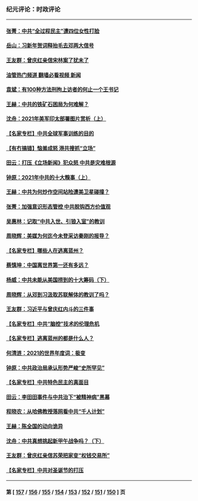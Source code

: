 ### 纪元评论：时政评论
---
#### [张菁：中共“全过程民主”遭四位女性打脸](../../pages/nsc1025/n13472824.md?01010330) 
#### [岳山：习新年贺词释抬毛去邓两大信号](../../pages/nsc1025/n13472533.md?01010330) 
#### [王友群：曾庆红亲信宋林案了犹未了](../../pages/nsc1025/n13470170.md?01010330) 
#### [油管热门频道 翻墙必看视频 新闻](ok?01010330)
#### [袁斌：有100种方法刑拘上访者的何止一个王书记](../../pages/nsc1025/n13472549.md?01010330) 
#### [王赫：中共的铁矿石困局为何难解？](../../pages/nsc1025/n13471532.md?01010330) 
#### [沈舟：2021年美军印太部署图片赏析（上）](../../pages/nsc1025/n13471130.md?01010330) 
#### [【名家专栏】中共全球军事训练的目的](../../pages/nsc1025/n13469389.md?01010330) 
#### [【有冇搞错】恼羞成怒 港共搜抓“立场”](../../pages/nsc1025/n13467507.md?01010330) 
#### [田云：打压《立场新闻》犯众怒 中共是灾难根源](../../pages/nsc1025/n13468113.md?01010330) 
#### [钟原：2021年中共的十大糗事（上）](../../pages/nsc1025/n13467989.md?01010330) 
#### [王赫：中共为何炒作空间站险遭美卫星碰撞？](../../pages/nsc1025/n13467738.md?01010330) 
#### [张菁：加强意识形态管控 中共脱钩西方价值观](../../pages/nsc1025/n13467621.md?01010330) 
#### [吴惠林：记取“中共入世、引狼入室”的教训](../../pages/nsc1025/n13467386.md?01010330) 
#### [周晓辉：美媒为何迄今未登采访秦刚的报导？](../../pages/nsc1025/n13460893.md?01010330) 
#### [【名家专栏】哪些人在逃离蓝州？](../../pages/nsc1025/n13466256.md?01010330) 
#### [蔡慎坤：中国离世界第一还有多远？](../../pages/nsc1025/n13466203.md?01010330) 
#### [杨威：中共未能从美国捞到的十大筹码（下）](../../pages/nsc1025/n13465820.md?01010330) 
#### [周晓辉：从邓到习汲取苏联解体的教训了吗？](../../pages/nsc1025/n13465212.md?01010330) 
#### [王友群：习近平与曾庆红内斗的三件事](../../pages/nsc1025/n13465503.md?01010330) 
#### [【名家专栏】中共“脑控”技术的伦理危机](../../pages/nsc1025/n13464719.md?01010330) 
#### [【名家专栏】逃离蓝州的都是什么人？](../../pages/nsc1025/n13465344.md?01010330) 
#### [何清涟：2021的世界年度词：极变](../../pages/nsc1025/n13465080.md?01010330) 
#### [钟原：中共政治局承认形势严峻“史所罕见”](../../pages/nsc1025/n13465030.md?01010330) 
#### [【名家专栏】中共特色民主的真面目](../../pages/nsc1025/n13462519.md?01010330) 
#### [田云：李田田事件与中共治下“被精神病”黑幕](../../pages/nsc1025/n13463912.md?01010330) 
#### [程晓农：从哈佛教授落网看中共“千人计划”](../../pages/nsc1025/n13463618.md?01010330) 
#### [王赫：陈全国的动向诡异](../../pages/nsc1025/n13463029.md?01010330) 
#### [沈舟：中共真想挑起新甲午战争吗？（下）](../../pages/nsc1025/n13463112.md?01010330) 
#### [王友群：曾庆红亲信苏荣把家变“权钱交易所”](../../pages/nsc1025/n13463003.md?01010330) 
#### [【名家专栏】中共对圣诞节的打压](../../pages/nsc1025/n13462720.md?01010330) 

---
#### 第 [ [157](./157.md?01010330) / [156](./156.md?01010330) / [155](./155.md?01010330) / [154](./154.md?01010330) / [153](./153.md?01010330) / [152](./152.md?01010330) / [151](./151.md?01010330) / [150](./150.md?01010330) ] 页
